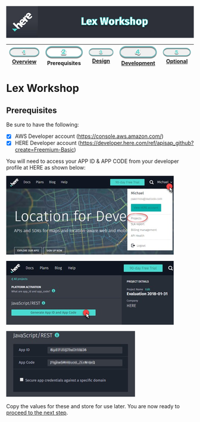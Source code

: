 <img src="./workshop_header.jpg" width="890" />

| [![Overview](../../images/01_off.png)<br>Overview](./README.md) | ![Prerequisites](../../images/02.png)<br>Prerequisites | [![Design](../../images/03_off.png)<br>Design](./03.md) | [![Development](../../images/04_off.png)<br>Development](./04.md) | [![Optional](../../images/05_off.png)<br>Optional](./05.md)
| :---: | :---: | :---: | :---: | :---: |

# Lex Workshop

## Prerequisites

Be sure to have the following:

- [X] AWS Developer account (https://console.aws.amazon.com/)
- [X] HERE Developer account (https://developer.here.com/ref/apisap_github?create=Freemium-Basic)

You will need to access your APP ID & APP CODE from your developer profile at HERE as shown below:

![HERE Projects](../../images/portal_projects.jpg)

![HERE Projects](../../images/portal_generate.jpg)

![HERE Projects](../../images/portal_id_code.jpg)

Copy the values for these and store for use later. You are now ready to [proceed to the next step](./03.md).
